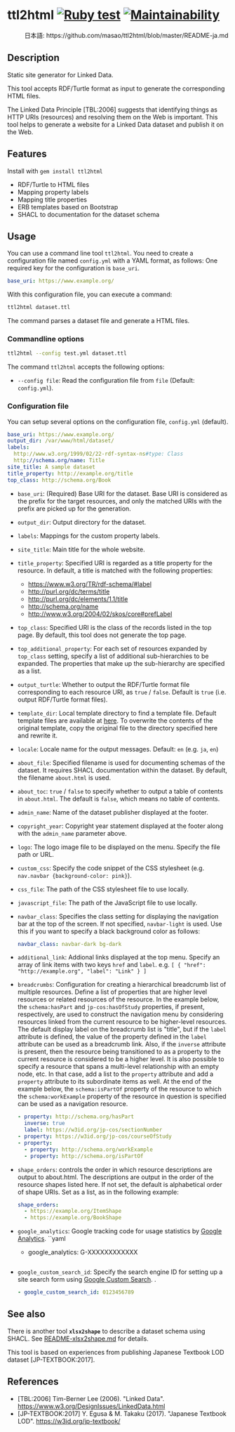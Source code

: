 # ttl2html  [![Ruby test](https://github.com/masao/ttl2html/actions/workflows/ruby.yml/badge.svg)](https://github.com/masao/ttl2html/actions/workflows/ruby.yml) [![Maintainability](https://api.codeclimate.com/v1/badges/6897bef51f3280ae64e5/maintainability)](https://codeclimate.com/github/masao/ttl2html/maintainability)

<div align="right">日本語: https://github.com/masao/ttl2html/blob/master/README-ja.md</div>

## Description

Static site generator for Linked Data.

This tool accepts RDF/Turtle format as input to generate the corresponding HTML files.

The Linked Data Principle [TBL:2006] suggests that identifying things as HTTP URIs (resources) and resolving them on the Web is important. This tool helps to generate a website for a Linked Data dataset and publish it on the Web.

## Features

Install with `gem install ttl2html`

* RDF/Turtle to HTML files
* Mapping property labels
* Mapping title properties
* ERB templates based on Bootstrap
* SHACL to documentation for the dataset schema

## Usage

You can use a command line tool ``ttl2html``.
You need to create a configuration file named ``config.yml`` with a YAML format, as follows:
One required key for the configuration is ``base_uri``.

```yaml
base_uri: https://www.example.org/
```

With this configuration file, you can execute a command:

```sh
ttl2html dataset.ttl
```

The command parses a dataset file and generate a HTML files.

### Commandline options

```sh
ttl2html --config test.yml dataset.ttl
```

The command ``ttl2html`` accepts the following options:

* ``--config file``:  Read the configuration file from ``file`` (Default: ```config.yml```).

### Configuration file

You can setup several options on the configuration file, ``config.yml`` (default).

```yaml
base_uri: https://www.example.org/
output_dir: /var/www/html/dataset/
labels:
  http://www.w3.org/1999/02/22-rdf-syntax-ns#type: Class
  http://schema.org/name: Title
site_title: A sample dataset
title_property: http://example.org/title
top_class: http://schema.org/Book
```

* ``base_uri``: (Required) Base URI for the dataset. Base URI is considered as the prefix for the target resources, and only the matched URIs with the prefix are picked up for the generation.
* ``output_dir``: Output directory for the dataset.
* ``labels``: Mappings for the custom property labels.
* ``site_title``: Main title for the whole website.
* ``title_property``: Specified URI is regarded as a title property for the resource. In default, a title is matched with the following properties:
  - https://www.w3.org/TR/rdf-schema/#label
  - http://purl.org/dc/terms/title
  - http://purl.org/dc/elements/1.1/title
  - http://schema.org/name
  - http://www.w3.org/2004/02/skos/core#prefLabel
* ``top_class``: Specified URI is the class of the records listed in the top page. By default, this tool does not generate the top page.
* ``top_additional_property``: For each set of resources expanded by ``top_class`` setting, specify a list of additional sub-hierarchies to be expanded. The properties that make up the sub-hierarchy are specified as a list.
* ``output_turtle``: Whether to output the RDF/Turtle format file corresponding to each resource URI, as ``true`` / ``false``. Default is ``true`` (i.e. output RDF/Turtle format files).
* ``template_dir``: Local template directory to find a template file. Default template files are available at [here](https://github.com/masao/ttl2html/tree/master/templates). To overwrite the contents of the original template, copy the original file to the directory specified here and rewrite it.
* ``locale``: Locale name for the output messages. Default: ``en`` (e.g. ``ja``, ``en``)
* ``about_file``: Specified filename is used for documenting schemas of the dataset. It requires SHACL documentation within the dataset. By default, the filename `about.html` is used.
* ``about_toc``: ``true`` / ``false`` to specify whether to output a table of contents in ``about.html``. The default is ``false``, which means no table of contents.
* ``admin_name``: Name of the dataset publisher displayed at the footer.
* ``copyright_year``: Copyright year statement displayed at the footer along with the ``admin_name`` parameter above.
* ``logo``: The logo image file to be displayed on the menu. Specify the file path or URL.
* ``custom_css``: Specify the code snippet of the CSS stylesheet (e.g. `` nav.navbar {background-color: pink} ``).
* ``css_file``: The path of the CSS stylesheet file to use locally.
* ``javascript_file``: The path of the JavaScript file to use locally.
* ``navbar_class``: Specifies the class setting for displaying the navigation bar at the top of the screen. If not specified, ``navbar-light`` is used. Use this if you want to specify a black background color as follows:
  ```yaml
  navbar_class: navbar-dark bg-dark
  ```
* ``additional_link``: Addional links displayed at the top menu. Specify an array of link items with two keys ``href`` and ``label``. e.g. ``[ { "href": "http://example.org", "label": "Link" } ]``
* ``breadcrumbs``: Configuration for creating a hierarchical breadcrumb list of multiple resources. Define a list of properties that are higher level resources or related resources of the resource. In the example below, the ``schema:hasPart`` and ``jp-cos:hasOfStudy`` properties, if present, respectively, are used to construct the navigation menu by considering resources linked from the current resource to be higher-level resources. The default display label on the breadcrumb list is "title", but if the ``label`` attribute is defined, the value of the property defined in the ``label`` attribute can be used as a breadcrumb link. Also, if the ``inverse`` attribute is present, then the resource being transitioned to as a property to the current resource is considered to be a higher level. It is also possible to specify a resource that spans a multi-level relationship with an empty node, etc. In that case, add a list to the ``property`` attribute and add a ``property`` attribute to its subordinate items as well. At the end of the example below, the ``schema:isPartOf`` property of the resource to which the ``schema:workExample`` property of the resource in question is specified can be used as a navigation resource.

  ```yaml
  - property: http://schema.org/hasPart
    inverse: true
    label: https://w3id.org/jp-cos/sectionNumber
  - property: https://w3id.org/jp-cos/courseOfStudy
  - property:
    - property: http://schema.org/workExample
    - property: http://schema.org/isPartOf
  ```
* ``shape_orders``: controls the order in which resource descriptions are output to about.html. The descriptions are output in the order of the resource shapes listed here. If not set, the default is alphabetical order of shape URIs. Set as a list, as in the following example:
  ```yaml
  shape_orders:
    - https://example.org/ItemShape
    - https://example.org/BookShape
  ```
* ``google_analytics``: Google tracking code for usage statistics by [Google Analytics](https://analytics.google.com).
  ``yaml
  - google_analytics: G-XXXXXXXXXXXX
  ```
* ``google_custom_search_id``: Specify the search engine ID for setting up a site search form using [Google Custom Search](https://developers.google.com/custom-search). .
  ```yaml
  - google_custom_search_id: 0123456789
  ```

## See also

There is another tool **``xlsx2shape``** to describe a dataset schema using SHACL. See [README-xlsx2shape.md](README-xlsx2shape.md) for details.

This tool is based on experiences from publishing Japanese Textbook LOD dataset [JP-TEXTBOOK:2017].

## References

* [TBL:2006] Tim-Berner Lee (2006). "Linked Data". https://www.w3.org/DesignIssues/LinkedData.html
* [JP-TEXTBOOK:2017] Y. Egusa & M. Takaku (2017). "Japanese Textbook LOD". https://w3id.org/jp-textbook/

